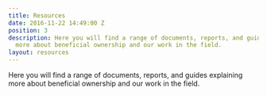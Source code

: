 ```yaml
---
title: Resources
date: 2016-11-22 14:49:00 Z
position: 3
description: Here you will find a range of documents, reports, and guides explaining
  more about beneficial ownership and our work in the field.
layout: resources
---
```


Here you will find a range of documents, reports, and guides explaining more about beneficial ownership and our work in the field.
